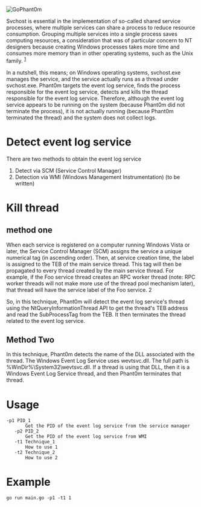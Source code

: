 ![GoPhant0m](https://socialify.git.ci/qi4L/GoPhant0m/image?description=1&font=KoHo&forks=1&language=1&logo=https%3A%2F%2Fs11.ax1x.com%2F2024%2F01%2F14%2FpFP7Cmn.jpg&name=1&owner=1&pattern=Charlie%20Brown&stargazers=1&theme=Auto)

Svchost is essential in the implementation of so-called shared service processes, where multiple services can share a process to reduce resource consumption. Grouping multiple services into a single process saves computing resources, a consideration that was of particular concern to NT designers because creating Windows processes takes more time and consumes more memory than in other operating systems, such as the Unix family. <sup>[1](https://en.wikipedia.org/wiki/Svchost.exe)</sup>

In a nutshell, this means; on Windows operating systems, svchost.exe manages the service, and the service actually runs as a thread under svchost.exe. Phant0m targets the event log service, finds the process responsible for the event log service, detects and kills the thread responsible for the event log service. Therefore, although the event log service appears to be running on the system (because Phant0m did not terminate the process), it is not actually running (because Phant0m terminated the thread) and the system does not collect logs.

# Detect event log service

There are two methods to obtain the event log service
1. Detect via SCM (Service Control Manager)
2. Detection via WMI (Windows Management Instrumentation) (to be written)

# Kill thread

## method one

When each service is registered on a computer running Windows Vista or later, the Service Control Manager (SCM) assigns the service a unique numerical tag (in ascending order). Then, at service creation time, the label is assigned to the TEB of the main service thread. This tag will then be propagated to every thread created by the main service thread. For example, if the Foo service thread creates an RPC worker thread (note: RPC worker threads will not make more use of the thread pool mechanism later), that thread will have the service label of the Foo service. 2

So, in this technique, Phant0m will detect the event log service's thread using the NtQueryInformationThread API to get the thread's TEB address and read the SubProcessTag from the TEB. It then terminates the thread related to the event log service.

## Method Two

In this technique, Phant0m detects the name of the DLL associated with the thread. The Windows Event Log Service uses wevtsvc.dll. The full path is %WinDir%\System32\wevtsvc.dll. If a thread is using that DLL, then it is a Windows Event Log Service thread, and then Phant0m terminates that thread.

# Usage

```text
-p1 PID_1
       Get the PID of the event log service from the service manager
   -p2 PID_2
       Get the PID of the event log service from WMI
   -t1 Technique_1
       How to use 1
   -t2 Technique_2
       How to use 2
```

# Example

```plan9_x86
go run main.go -p1 -t1 1
```
